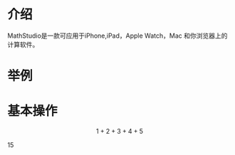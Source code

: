 # 介绍
MathStudio是一款可应用于iPhone,iPad，Apple Watch，Mac 和你浏览器上的计算软件。

# 举例

# 基本操作
```math
1 + 2 + 3 + 4 + 5
```
$15$